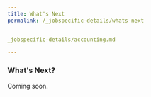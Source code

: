 ```yaml
---
title: What's Next
permalink: /_jobspecific-details/whats-next


_jobspecific-details/accounting.md

---
```



### What's Next?
Coming soon.
